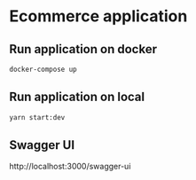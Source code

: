 # Ecommerce application

## Run application on docker

```bash
docker-compose up
```

## Run application on local

```bash
yarn start:dev
```

## Swagger UI

http://localhost:3000/swagger-ui
